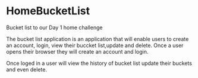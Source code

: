 # HomeBucketList
Bucket list to our Day 1 home challenge

The bucket list application is an application that will enable users to create an account, login, view their buccket list,update and delete.
Once a user opens their browser they will create an account and login.

Once loged in a user will view the history of bucket list update their buckets and even delete.
